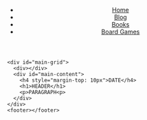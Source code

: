 <!DOCTYPE html>
<html lang="en">
  <head>
    <meta charset="UTF-8" />
    <meta name="viewport" content="width=device-width, initial-scale=1.0" />
    <link href="../styles/main.css" rel="stylesheet" type="text/css" />
    <title>TITLE</title>
    <link rel="preconnect" href="https://fonts.googleapis.com" />
    <link rel="preconnect" href="https://fonts.gstatic.com" crossorigin />
    <link
      href="https://fonts.googleapis.com/css2?family=Germania+One&display=swap"
      rel="stylesheet"
    />
    <link
      href="https://fonts.googleapis.com/css2?family=Roboto:ital,wght@0,100..900;1,100..900&display=swap"
      rel="stylesheet"
    />
  </head>
  <body>
    <header class="header-bar">
      <ul>
        <li class="header-link"><a href="../index.html">Home</a></li>
        <li class="header-link"><a href="../index.html#blog-posts">Blog</a></li>
        <li class="header-link"><a href="../index.html#book-recs">Books</a></li>
        <li class="header-link">
          <a href="../index.html#board-game-recs">Board Games</a>
        </li>
      </ul>
    </header>

    <div id="main-grid">
      <div></div>
      <div id="main-content">
        <h4 style="margin-top: 10px">DATE</h4>
        <h1>HEADER</h1>
        <p>PARAGRAPH<p>
      </div>
    </div>
    <footer></footer>
  </body>
</html>
